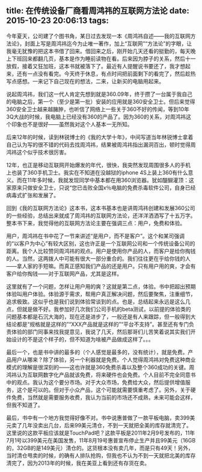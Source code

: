 title: 在传统设备厂商看周鸿祎的互联网方法论
date: 2015-10-23 20:06:13
tags: 
---

今年夏天，公司建了个图书角，某日过去发现一本《周鸿祎自述——我的互联网方法论》，封面上写是周鸿祎迄今为止唯一著作，加上“互联网”“方法论”的字眼，让我毫无犹豫的把这本书借了回来。借回来之后，刚开始几天还看的挺勤的，每天晚上下班回来都翻几页，基本是作为睡前读物在看。后来因为脖子的关系，然后十一放假，接着又狂加班，这本书就被落下了。最近有人提醒说书要还了，我才想起来，还有一点没有看完。今天终于休息，有点时间把前面剩下的看完了，然后趁热写点感想。一来记下自己现在的想法，二来，让新买的电脑用起来。

说起周鸿祎，我们这一代人肯定先想到就是360.09年，终于攒了一台属于我自己的电脑之后，第一个（至少是第一批）安装的应用就是360安全卫士。但后来觉得360安全卫士越来越臃肿，也听信了网络上一些关于360不好的传闻，等到10年3Q大战的时候，我电脑上已经没有360的产品了。因为360的关系，对周鸿祎这个印象也不是很好——虽然我对这个人基本一无所知。

后来12年的时候，读到林锐博士的《我的大学十年》，中间写道当年林锐博士拿着自己认为写的很不错的代码去找周鸿祎，结果被周鸿祎指出漏洞百出，顿时觉得周鸿祎这个似乎技术很厉害。

12年，也正是移动互联网开始爆发的年代，很快，我突然发现周围很多人的手机上也装了360手机卫士。我实在不知道在没越狱的iphone 4S上装上360有什么意义。而在11年多时候，我就发现同学中基本都在用360浏览器。犹如醍醐灌顶：这家原来只做安全卫士，只说“您已击败全国x％电脑的免费杀毒软件公司，自身已经病毒式扩张和发展了。

回到《我的互联网方法论》这本书，这本书基本也是讲周鸿祎创建和发展360公司的一些经验，总结出来就成了周鸿祎的互联网方法论，还洋洋洒洒写了十五万字。整本书下来，我觉得他的互联网方法论主要在强调三点：用户，免费和体验。

用户，周鸿祎在书中花了一节来讲述“是用户，而不是客户”。这个和某司强调的“以客户为中心”有较大区别，这也许正是一个互联网公司和一个传统设备公司的距离。我个人比较赞同周鸿祎的观点。用户是使用你产品的人，而客户是给你掏钱的人。当然，这两拨人中可能有很大一部分重合的。我们往往更在乎给你钱的人——拿人家的手短嘛。而真正感知我们产品的还是用户。只有用户用的爽，才会有客户给你掏钱——对于互联网产品，尤其是这样。

这里就有了一个问题，怎样让用户用的爽？这就是第二点，体验。书中把超出预期体验叫用户体验。体验源于需求，帮用户真正解决问题，然后要聚焦，注重细节，追求极致。这似乎也是我们说到体验常谈到的点。也是，总结起来永远是这么几点，但就是做不好。我参加好几次我们公司手机的beta测试，以前提的体验类的问题基本都是石沉大海的，现在还是进步了，一般还是有人来跟踪，但一般得到大结论都是“规格就是这样的”“XXX产品就是这样的”“平台不支持”。甚至还有专门负责体验的部门同事来找我提意见，我说了几天，然后那哥们儿苦笑着说其实我们开始设计的不是这个样子的，但不知道为啥被产品做成这样了。。。

最后一个，也是书中讲的最多的（个人感觉是最多的，没有统计），就是免费。产品用户从哪来？除了体验，另一个利器就是免费。个人觉得周鸿祎对免费这种商业模式的理解是很深刻的——这也许就是360免费杀毒以及整个360成功的关键。周鸿祎认为互联网数字化产品就该免费，将来硬件也会免费。个人目前不完全同意书中的观点。我认为这个要分市场。对于大众市场，免费给大众，然后提供增值服务，这个是可以的。但对于小众产品，这个可能就需要慎重考虑了。另外，关于硬件免费，当然就是需要服务收费，我认为当前的市场还不成熟，未来可能会这样，但我不知道了。

最后，书中有一个地方我觉得好像不对。书中说惠普做了一款平板电脑，卖399美元卖了几年没卖出几台，后来99美元清仓，不到一天就把全美的库存就清完了。这里说的这款平板应该就是TouchPad吧？这款平板是2011年2月9号发布的，11年7月1号以399美元在美国发售，11年8月19号惠普宣布停止生产并且99美元（16GB的，32GB的是149美元）清仓的。这货根本没有卖几年，而是只有49天！另外，当时清仓甩卖的时候，的确有人排队抢购，但我也不认为不到一天就把北美的库存清完了，因为2013年的时候，我在美亚上看到还有存货在卖。